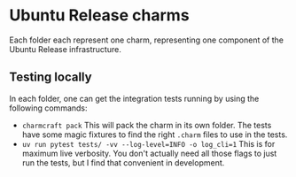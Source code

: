 # Ubuntu Release charms

Each folder each represent one charm, representing one component of the Ubuntu Release infrastructure.

## Testing locally

In each folder, one can get the integration tests running by using the following commands:
* `charmcraft pack`
  This will pack the charm in its own folder. The tests have some magic fixtures
  to find the right `.charm` files to use in the tests.
* `uv run pytest tests/ -vv --log-level=INFO -o log_cli=1`
  This is for maximum live verbosity. You don't actually need all those flags to
  just run the tests, but I find that convenient in development.


